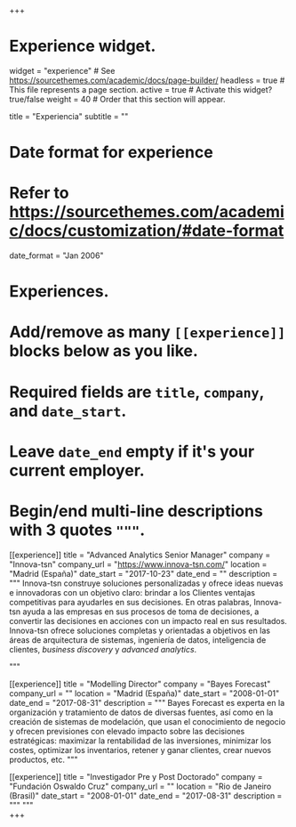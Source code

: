 +++
# Experience widget.
widget = "experience"  # See https://sourcethemes.com/academic/docs/page-builder/
headless = true  # This file represents a page section.
active = true  # Activate this widget? true/false
weight = 40  # Order that this section will appear.

title = "Experiencia"
subtitle = ""

# Date format for experience
#   Refer to https://sourcethemes.com/academic/docs/customization/#date-format
date_format = "Jan 2006"

# Experiences.
#   Add/remove as many `[[experience]]` blocks below as you like.
#   Required fields are `title`, `company`, and `date_start`.
#   Leave `date_end` empty if it's your current employer.
#   Begin/end multi-line descriptions with 3 quotes `"""`.
[[experience]]
  title = "Advanced Analytics Senior Manager"
  company = "Innova-tsn"
  company_url = "https://www.innova-tsn.com/"
  location = "Madrid (España)"
  date_start = "2017-10-23"
  date_end = ""
  description = """ Innova-tsn construye soluciones personalizadas y ofrece ideas nuevas e innovadoras con un objetivo claro: brindar a los Clientes ventajas competitivas para ayudarles en sus decisiones. En otras palabras, Innova-tsn ayuda a las empresas en sus procesos de toma de decisiones, a convertir las decisiones en acciones con un impacto real en sus resultados. Innova-tsn ofrece soluciones completas y orientadas a objetivos en las áreas de arquitectura de sistemas, ingeniería de datos, inteligencia de clientes, _business discovery_ y _advanced analytics_.

  """

[[experience]]
  title = "Modelling Director"
  company = "Bayes Forecast"
  company_url = ""
  location = "Madrid (España)"
  date_start = "2008-01-01"
  date_end = "2017-08-31"
  description = """  Bayes Forecast es experta en la organización y tratamiento de datos de diversas fuentes, así como en la creación de sistemas de modelación, que usan el conocimiento de negocio y ofrecen previsiones con elevado impacto sobre las decisiones estratégicas: maximizar la rentabilidad de las inversiones, minimizar los costes, optimizar los inventarios, retener y ganar clientes, crear nuevos productos, etc.
  """  

[[experience]]
  title = "Investigador Pre y Post Doctorado"
  company = "Fundación Oswaldo Cruz"
  company_url = ""
  location = "Rio de Janeiro (Brasil)"
  date_start = "2008-01-01"
  date_end = "2017-08-31"
  description = """
  """    
+++
